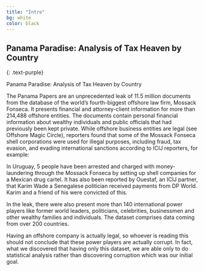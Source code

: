 ```yaml
---
title: "Intro"
bg: white
color: black
---
```


<span class="fa-stack subtlecircle" style="font-size:20px; background:rgba(255,166,0,0.1)">
  <i class="fa fa-circle fa-stack-2x text-white"></i>
  <i class="fa fa-bicycle fa-stack-1x text-orange"></i>
</span>


## Panama Paradise: Analysis of Tax Heaven by Country
{: .text-purple}

Panama Paradise: Analysis of Tax Heaven by Country

The Panama Papers are an unprecedented leak of 11.5 million documents from the database of the world’s fourth-biggest offshore law firm, Mossack Fonseca. It presents financial and attorney-client information for more than 214,488 offshore entities. The documents contain personal financial information about wealthy individuals and public officials that had previously been kept private. While offshore business entities are legal (see Offshore Magic Circle), reporters found that some of the Mossack Fonseca shell corporations were used for illegal purposes, including fraud, tax evasion, and evading international sanctions according to ICIJ reporters, for example:

In Uruguay, 5 people have been arrested and charged with money-laundering through the Mossack Fonseca by setting up shell companies for a Mexican drug cartel. It has also been reported by Ouestaf, an ICIJ partner, that Karim Wade a Senegalese politician received payments from DP World. Karim and a friend of his were convicted of this. 

In the leak, there were also present more than 140 international power players like former world leaders,  politicians, celebrities, businessmen and other wealthy families and individuals. The dataset comprises data coming from over 200 countries. 

Having an offshore company is actually legal, so whoever is reading this should not conclude that these power players are actually corrupt. In fact, what we discovered that having only this dataset, we are able only to do statistical analysis rather than discovering corruption which was our initial goal.